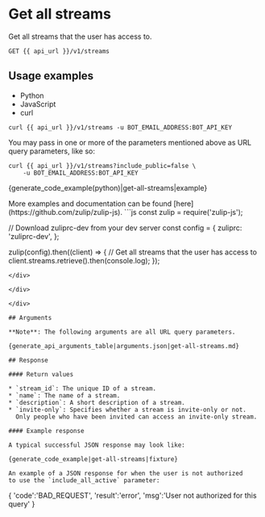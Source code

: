 # Get all streams

Get all streams that the user has access to.

`GET {{ api_url }}/v1/streams`

## Usage examples
<div class="code-section" markdown="1">
<ul class="nav">
<li data-language="python">Python</li>
<li data-language="javascript">JavaScript</li>
<li data-language="curl">curl</li>
</ul>
<div class="blocks">

<div data-language="curl" markdown="1">

```
curl {{ api_url }}/v1/streams -u BOT_EMAIL_ADDRESS:BOT_API_KEY
```

You may pass in one or more of the parameters mentioned above
as URL query parameters, like so:

```
curl {{ api_url }}/v1/streams?include_public=false \
    -u BOT_EMAIL_ADDRESS:BOT_API_KEY
```

</div>

<div data-language="python" markdown="1">

{generate_code_example(python)|get-all-streams|example}

</div>

<div data-language="javascript" markdown="1">
More examples and documentation can be found [here](https://github.com/zulip/zulip-js).
```js
const zulip = require('zulip-js');

// Download zuliprc-dev from your dev server
const config = {
    zuliprc: 'zuliprc-dev',
};

zulip(config).then((client) => {
    // Get all streams that the user has access to
    client.streams.retrieve().then(console.log);
});

```
</div>

</div>

</div>

## Arguments

**Note**: The following arguments are all URL query parameters.

{generate_api_arguments_table|arguments.json|get-all-streams.md}

## Response

#### Return values

* `stream_id`: The unique ID of a stream.
* `name`: The name of a stream.
* `description`: A short description of a stream.
* `invite-only`: Specifies whether a stream is invite-only or not.
  Only people who have been invited can access an invite-only stream.

#### Example response

A typical successful JSON response may look like:

{generate_code_example|get-all-streams|fixture}

An example of a JSON response for when the user is not authorized
to use the `include_all_active` parameter:

```
{
    'code':'BAD_REQUEST',
    'result':'error',
    'msg':'User not authorized for this query'
}
```
